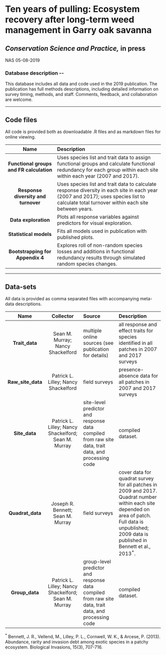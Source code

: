 # Ten years of pulling: Ecosystem recovery after long-term weed management in Garry oak savanna

## *Conservation Science and Practice,* in press

NAS 05-08-2019

### Database description --

This database includes all data and code used in the 2019 publication. The publication has full methods descriptions, including detailed information on survey timing, methods, and staff. Comments, feedback, and collaboration are welcome.

*** 

## Code files

All code is provided both as downloadable .R files and as markdown files for online viewing.

| Name | Description | 
| :---: | :--- |
| <b>Functional groups and FR calculation</b> | Uses species list and trait data to assign functional groups and calculate functional redundancy for each group within each site within each year (2007 and 2017). | 
| <b>Response diversity and turnover</b> | Uses species list and trait data to calculate response diversity in each site in each year (2007 and 2017); uses species list to calculate total turnover within each site between years. |
| <b>Data exploration</b> | Plots all response variables against predictors for visual exploration. | 
| <b>Statistical models</b> | Fits all models used in publication with published plots. |
| <b>Bootstrapping for Appendix 4</b> | Explores roll of non-random species losses and additions in functional redundancy results through simulated random species changes. | 

*** 

## Data-sets

All data is provided as comma separated files with accompanying meta-data descriptions.

| Name | Collector | Source | Description | 
| :---: | :---: | :--- | :--- |
| <b>Trait_data</b> | Sean M. Murray; Nancy Shackelford | multiple online sources (see publication for details) | all response and effect traits for species identified in all patches in 2007 and 2017 surveys |
| <b>Raw_site_data</b> | Patrick L. Lilley; Nancy Shackelford | field surveys | presence-absence data for all patches in 2007 and 2017 surveys |
| <b>Site_data</b> | Patrick L. Lilley; Nancy Shackelford; Sean M. Murray | site-level predictor and response data compiled from raw site data, trait data, and processing code | compiled dataset. |
| <b>Quadrat_data</b> | Joseph R. Bennett; Sean M. Murray | field surveys | cover data for quadrat survey for all patches in 2009 and 2017. Quadrat number within each site depended on area of patch. Full data is unpublished; 2009 data is published in Bennett et al., 2013<sup>*</sup>. |
| <b>Group_data</b> | Patrick L. Lilley; Nancy Shackelford; Sean M. Murray | group-level predictor and response data compiled from raw site data, trait data, and processing code | compiled dataset. |

<sup>*</sup> Bennett, J. R., Vellend, M., Lilley, P. L., Cornwell, W. K., & Arcese, P. (2013). Abundance, rarity and invasion debt among exotic species in a patchy ecosystem. Biological Invasions, 15(3), 707-716.